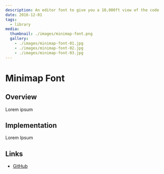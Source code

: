 ```yaml
---
description: An editor font to give you a 10,000ft view of the code
date: 2016-12-01
tags:
  - library
media:
  thumbnail: ./images/minimap-font.png
  gallery:
    - ./images/minimap-font-01.jpg
    - ./images/minimap-font-02.jpg
    - ./images/minimap-font-03.jpg
---
```


# Minimap Font

## Overview

Lorem ipsum

## Implementation

Lorem Ipsum

## Links

- [GitHub](https://github.com/davestewart/minimap-font)

